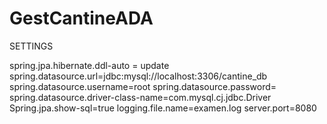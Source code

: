 # GestCantineADA
SETTINGS

spring.jpa.hibernate.ddl-auto = update
spring.datasource.url=jdbc:mysql://localhost:3306/cantine_db
spring.datasource.username=root
spring.datasource.password=
spring.datasource.driver-class-name=com.mysql.cj.jdbc.Driver
Spring.jpa.show-sql=true
logging.file.name=examen.log
server.port=8080
